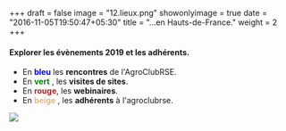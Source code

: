 +++
draft = false
image = "12.lieux.png"
showonlyimage = true
date = "2016-11-05T19:50:47+05:30"
title = "...en Hauts-de-France."
weight = 2
+++

<!--more-->

#### Explorer les évènements 2019 et les adhérents.

- En <span style='color:blue'>**bleu** </span> les **rencontres** de l'AgroClubRSE.
- En <span style='color:green '>**vert** </span>, les **visites de sites**.
- En <span style='color:brown'>**rouge**</span>,   les **webinaires**.
- En <span style='color:BurlyWood  '>**beige** </span>, les **adhérents** à l'agroclubrse.

[![](https://res.cloudinary.com/julienmottet/image/upload/v1575473623/Contenus/carte2019.png)](https://umap.openstreetmap.fr/fr/map/evenements-et-adherents-agroclubrse-2019_395770)
